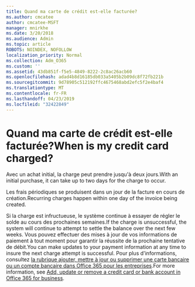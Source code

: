 ```yaml
---
title: Quand ma carte de crédit est-elle facturée?
ms.author: cmcatee
author: cmcatee-MSFT
manager: mnirkhe
ms.date: 3/20/2018
ms.audience: Admin
ms.topic: article
ROBOTS: NOINDEX, NOFOLLOW
localization_priority: Normal
ms.collection: Adm_O365
ms.custom: ''
ms.assetid: 43db851f-f5e5-4849-8222-2c8ac26acb60
ms.openlocfilehash: adad4b8d16185db033a5405b2b09dc8f72fb221b
ms.sourcegitcommit: 9d78905c512192ffc4675468abd2efc5f2e4baf4
ms.translationtype: MT
ms.contentlocale: fr-FR
ms.lasthandoff: 04/23/2019
ms.locfileid: "32422849"
---
```

# <a name="when-is-my-credit-card-charged"></a><span data-ttu-id="203df-102">Quand ma carte de crédit est-elle facturée?</span><span class="sxs-lookup"><span data-stu-id="203df-102">When is my credit card charged?</span></span>

<span data-ttu-id="203df-103">Avec un achat initial, la charge peut prendre jusqu'à deux jours.</span><span class="sxs-lookup"><span data-stu-id="203df-103">With an initial purchase, it can take up to two days for the charge to occur.</span></span>
  
<span data-ttu-id="203df-104">Les frais périodiques se produisent dans un jour de la facture en cours de création.</span><span class="sxs-lookup"><span data-stu-id="203df-104">Recurring charges happen within one day of the invoice being created.</span></span>
  
<span data-ttu-id="203df-105">Si la charge est infructueuse, le système continue à essayer de régler le solde au cours des prochaines semaines.</span><span class="sxs-lookup"><span data-stu-id="203df-105">If the charge is unsuccessful, the system will continue to attempt to settle the balance over the next few weeks.</span></span> <span data-ttu-id="203df-106">Vous pouvez effectuer des mises à jour de vos informations de paiement à tout moment pour garantir la réussite de la prochaine tentative de débit.</span><span class="sxs-lookup"><span data-stu-id="203df-106">You can make updates to your payment information at any time to insure the next charge attempt is successful.</span></span> <span data-ttu-id="203df-107">Pour plus d'informations, consultez [la rubrique ajouter, mettre à jour ou supprimer une carte bancaire ou un compte bancaire dans Office 365 pour les entreprises](https://support.office.com/article/30ba9c83-50d8-4020-90ed-830a5b8c8724).</span><span class="sxs-lookup"><span data-stu-id="203df-107">For more information, see [Add, update or remove a credit card or bank account in Office 365 for business](https://support.office.com/article/30ba9c83-50d8-4020-90ed-830a5b8c8724).</span></span>
  

